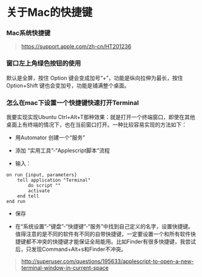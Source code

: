 # 关于Mac的快捷键

### Mac系统快捷键

> https://support.apple.com/zh-cn/HT201236

### 窗口左上角绿色按钮的使用
默认是全屏，按住 Option 键会变成加号“+”，功能是纵向拉伸为最长，按住 Option+Shift 键也会变加号，功能是铺满整个桌面。

### 怎么在mac下设置一个快捷键快速打开Terminal

我要实现实现Ubuntu Ctrl+Alt+T那种效果：就是打开一个终端窗口，即使在其他桌面上有终端的情况下，也在当前窗口打开。一种比较容易实现的方法如下：

* 用Automator 创建一个“服务”

* 添加 “实用工具”-“Applescript脚本”流程

* 输入：
~~~
on run {input, parameters}
	tell application "Terminal"
		do script ""
		activate
	end tell
end run
~~~

* 保存

* 在“系统设置”-“键盘”-“快捷键”-“服务”中找到自己定义的名字，设置快捷键。值得注意的是不同的软件有不同的自带快捷键，一定要设置一个和所有软件快捷键都不冲突的快捷键才能保证全局能用。比如Finder有很多快捷键，我尝试后，只发现Command+Alt+s和Finder不冲突。

> http://superuser.com/questions/195633/applescript-to-open-a-new-terminal-window-in-current-space